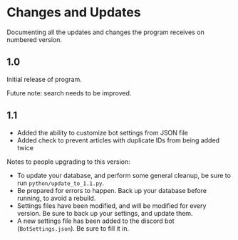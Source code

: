  # Changes and Updates
 Documenting all the updates and changes the program receives on numbered version.
 
 
 ## 1.0
 Initial release of program.
 
 Future note: search needs to be improved.
  
  
 ## 1.1
 - Added the ability to customize bot settings from JSON file
 - Added check to prevent articles with duplicate IDs from being added twice
 
 Notes to people upgrading to this version:
 - To update your database, and perform
   some general cleanup, be sure to run `python/update_to_1.1.py`.
 - Be prepared for errors to happen. Back up your database before running,
   to avoid a rebuild.
 - Settings files have been modified, and will be modified for every version.
   Be sure to back up your settings, and update them.
 - A new settings file has been added to the discord bot (`BotSettings.json`).
   Be sure to fill it in.
